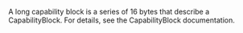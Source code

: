 A long capability block is a series of 16 bytes that describe a CapabilityBlock. For details, see the CapabilityBlock documentation.